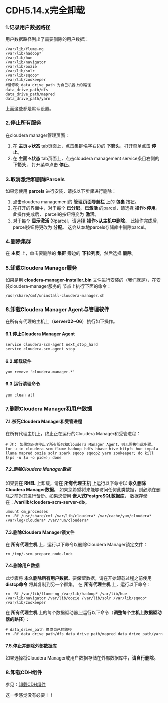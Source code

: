CDH5.14.x完全卸载
================================================================================
### 1.记录用户数据路径
用户数据路径列出了需要删除的用户数据：
```shell
/var/lib/flume-ng
/var/lib/hadoop*
/var/lib/hue
/var/lib/navigator
/var/lib/oozie
/var/lib/solr
/var/lib/sqoop*
/var/lib/zookeeper
#请修改 data_drive_path 为自己机器上的路径
data_drive_path/dfs
data_drive_path/mapred
data_drive_path/yarn
```
上面这些都是默认设置。

### 2.停止所有服务
在cloudera manager管理页面：
1. 在 **主页->状态** tab页面上，点击集群名字右边的 **下箭头**，打开菜单点击 **停止**。
2. 在 **主面->状态** tab页面上，点击cloudera management service条目右侧的 **下箭头**，
打开菜单点击 **停止**。

### 3.取消激活和删除Parcels
如果您使用 **parcels** 进行安装，请按以下步骤进行删除：
1. 点击cloudera management的 **管理页面导航栏** 上的 **包裹** 按钮。
2. 在打开的界面中，对于每个 **已分配，已激活** 的parcel，请选择 **操作>停用**。 此操作完成后，
parcel的按钮将变为 **激活**。
3. 对于每个 **显示激活** 的parcel，请选择 **操作>从主机中删除**。 此操作完成后，parcel按钮将更改为 **分配**。
这会从本地parcels存储库中删除parcel。

### 4.删除集群
在 **主页** 上，单击要删除的 **集群** 旁边的 **下拉列表**，然后选择 **删除**。

### 5.卸载Cloudera Manager服务
如果是用 **cloudera-manager-installer.bin** 文件进行安装的（我们就是），在安装cloudera-manager服务的
节点上执行下面的命令：
```shell
/usr/share/cmf/uninstall-cloudera-manager.sh
```

### 6.卸载Cloudera Manager Agent与管理软件
在所有有代理的主机上（**server02~06**）执行如下操作。

#### 6.1.停止Cloudera Manager Agent
```shell
service cloudera-scm-agent next_stop_hard
service cloudera-scm-agent stop
```

#### 6.2.卸载软件
```shell
yum remove 'cloudera-manager-*'
```

#### 6.3.运行清理命令
```shell
yum clean all
```

### 7.删除Cloudera Manager和用户数据

#### 7.1.杀死Cloudera Manager和受管进程
在所有代理主机上，终止正在运行的Cloudera Manager和受管进程：
```shell
# 注： 如果您正确停止了所有服务和Cloudera Manager Agent，则无需执行此步骤。
for u in cloudera-scm flume hadoop hdfs hbase hive httpfs hue impala llama mapred oozie solr spark sqoop sqoop2 yarn zookeeper; do kill $(ps -u $u -o pid=); done
```

##### 7.2.删除Cloudera Manager数据
如果要在 **RHEL** 上卸载，请在 **所有代理主机** 上运行以下命令以 **永久删除Cloudera Manager数据**。
如果您希望将来能够访问任何此类数据，则必须在删除之前对其进行备份。如果您使用 **嵌入式PostgreSQL数据库**，
数据存储在：**/var/lib/cloudera-scm-server-db**。
```shell
umount cm_processes
rm -Rf /usr/share/cmf /var/lib/cloudera* /var/cache/yum/cloudera* /var/log/cloudera* /var/run/cloudera*
```

#### 7.3.删除Cloudera Manager锁文件
在 **所有代理主机** 上，运行以下命令以删除Cloudera Manager锁定文件：
```shell
rm /tmp/.scm_prepare_node.lock
```

#### 7.4.删除用户数据
此步骤将 **永久删除所有用户数据**。要保留数据，请在开始卸载过程之前使用 **distcp命令** 将其复制到另一个群集。
在 **所有代理主机** 上，运行以下命令：
```shell
rm -Rf /var/lib/flume-ng /var/lib/hadoop* /var/lib/hue /var/lib/navigator /var/lib/oozie /var/lib/solr /var/lib/sqoop* /var/lib/zookeeper
```
在 **所有代理主机** 上的每个数据驱动器上运行以下命令（**调整每个主机上数据驱动器的路径**）：
```shell
# data_drive_path 换成自己的路径
rm -Rf data_drive_path/dfs data_drive_path/mapred data_drive_path/yarn
```

#### 7.5.停止并删除外部数据库
如果选择将Cloudera Manager或用户数据存储在外部数据库中，**请自行删除**。

### 8.卸载CDH组件
参见：[卸载CDH组件](https://www.cloudera.com/documentation/enterprise/latest/topics/cdh_ig_cdh_comp_uninstall.html#topic_27_4)

这一步感觉没有必要！！
